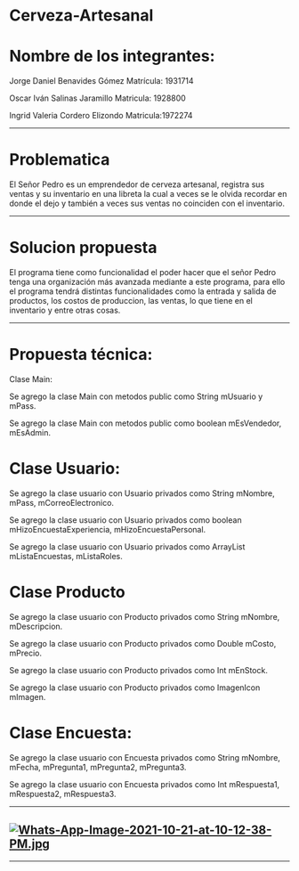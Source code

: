 
# Cerveza-Artesanal

# Nombre de los integrantes:

Jorge Daniel Benavides Gómez Matrícula: 1931714

Oscar Iván Salinas Jaramillo Matricula: 1928800

Ingrid Valeria Cordero Elizondo Matricula:1972274

---------------------------------------------------------------------------------------------

# Problematica

El Señor Pedro es un emprendedor de cerveza artesanal, registra sus ventas y su inventario en una libreta la cual a veces se le olvida recordar en donde el dejo y también a veces sus ventas no coinciden con el inventario.

-------------------------------------------------------------------------------------------------------------------------------

# Solucion  propuesta
El programa tiene como funcionalidad el poder hacer que el señor Pedro tenga una organización más avanzada mediante a este programa, para ello el programa tendrá distintas funcionalidades como la entrada y salida de productos, los costos de produccion, las ventas, lo que tiene en el inventario y entre otras cosas.

----------------------------------------------------------------------------------------------------------------------

# Propuesta técnica:
Clase Main: 

Se agrego la clase Main con metodos public como String mUsuario y mPass.

Se agrego la clase Main con metodos public como boolean mEsVendedor, mEsAdmin.

# Clase Usuario:

Se agrego la clase usuario con Usuario privados como String mNombre, mPass, mCorreoElectronico. 

Se agrego la clase usuario con Usuario privados como boolean mHizoEncuestaExperiencia, mHizoEncuestaPersonal.

Se agrego la clase usuario con Usuario privados como ArrayList <Encuesta> mListaEncuestas, <String> mListaRoles.

# Clase Producto

Se agrego la clase usuario con Producto privados como String mNombre, mDescripcion. 

Se agrego la clase usuario con Producto privados como Double mCosto, mPrecio.

Se agrego la clase usuario con Producto privados como Int mEnStock.

Se agrego la clase usuario con Producto privados como ImagenIcon mImagen.

# Clase Encuesta:

Se agrego la clase usuario con Encuesta privados como String mNombre, mFecha, mPregunta1, mPregunta2, mPregunta3.

Se agrego la clase usuario con Encuesta privados como Int mRespuesta1, mRespuesta2, mRespuesta3.
 


----------------------------------------------------------------------------------------------
[![Whats-App-Image-2021-10-21-at-10-12-38-PM.jpg](https://i.postimg.cc/9Qh1xXvW/Whats-App-Image-2021-10-21-at-10-12-38-PM.jpg)](https://postimg.cc/7fKgh4Hc)
------------------------------------------------------------------------------------------------
-------------------------------------------------------------------------------------------------


